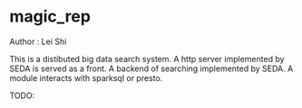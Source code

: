 # magic_rep

Author : Lei Shi

This is a distibuted big data search system. 
  A http server implemented by SEDA is served as a front.
  A backend of searching implemented by SEDA.
  A module interacts with sparksql or presto.
  
  TODO:

